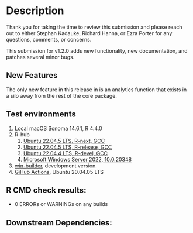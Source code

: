 # Description

Thank you for taking the time to review this submission and please reach out to either Stephan Kadauke, Richard Hanna, or Ezra Porter for any questions, comments, or concerns.

This submission for v1.2.0 adds new functionality, new documentation, and patches several minor bugs.

## New Features

The only new feature in this release in is an analytics function that exists in a silo away from the rest of the core package.

## Test environments

1. Local macOS Sonoma 14.6.1, R 4.4.0
2. R-hub
    1. [Ubuntu 22.04.5 LTS, R-next, GCC](https://github.com/CHOP-CGTInformatics/REDCapTidieR/actions/runs/11371750216/job/31634537921)
    2. [Ubuntu 22.04.5 LTS, R-release, GCC](https://github.com/CHOP-CGTInformatics/REDCapTidieR/actions/runs/11371750216/job/31634538851)
    3. [Ubuntu 22.04.4 LTS, R-devel, GCC](https://github.com/CHOP-CGTInformatics/REDCapTidieR/actions/runs/11371750216/job/31634538452)
    4. [Microsoft Windows Server 2022, 10.0.20348](https://github.com/CHOP-CGTInformatics/REDCapTidieR/actions/runs/11371750216/job/31634539238)
3.  [win-builder](https://win-builder.r-project.org/zPkjljy8Z67c/), development version.
4.  [GiHub Actions](https://github.com/CHOP-CGTInformatics/REDCapTidieR/actions), Ubuntu 20.04.05 LTS

## R CMD check results:

- 0 ERRORs or WARNINGs on any builds

## Downstream Dependencies:


